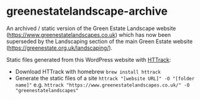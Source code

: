 # greenestatelandscape-archive

An archived / static version of the Green Estate Landscape website (https://www.greenestatelandscapes.co.uk) which has now been superseded by the Landscaping section of the main  Green Estate website (https://greenestate.org.uk/landscaping/).

Static files generated from this WordPress website with [HTTrack](https://www.httrack.com/):

- Download HTTrack with homebrew `brew install httrack`
- Generate the static files of a site
`httrack "[website URL]" -O "[folder name]"` e.g. `httrack "https://www.greenestatelandscapes.co.uk/" -O "greenestatelandscapes"`

